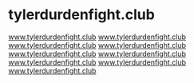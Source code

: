 # tylerdurdenfight.club
www.tylerdurdenfight.club
www.tylerdurdenfight.club
www.tylerdurdenfight.club
www.tylerdurdenfight.club
www.tylerdurdenfight.club
www.tylerdurdenfight.club
www.tylerdurdenfight.club
www.tylerdurdenfight.club
www.tylerdurdenfight.club
